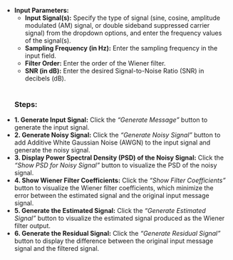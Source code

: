 <!DOCTYPE html>
<html lang="en">
<head>
  <meta charset="UTF-8">
  <meta name="viewport" content="width=device-width, initial-scale=1.0">
  <link href="https://cdn.jsdelivr.net/npm/tailwindcss@2.2.19/dist/tailwind.min.css" rel="stylesheet">
</head>
<body>
  <ul>
    <li>
      <strong>Input Parameters:</strong>
      <ul>
        <li><strong>Input Signal(s):</strong> Specify the type of signal (sine, cosine, amplitude modulated (AM) signal, or double sideband suppressed carrier signal) from the dropdown options, and enter the frequency values of the signal(s).</li>
        <li><strong>Sampling Frequency (in Hz):</strong> Enter the sampling frequency in the input field.</li>
        <li><strong>Filter Order:</strong> Enter the order of the Wiener filter.</li>
        <li><strong>SNR (in dB):</strong> Enter the desired Signal-to-Noise Ratio (SNR) in decibels (dB).</li>
      </ul>
    </li>
        <br/>
    <h3><strong>Steps:</strong></h3>
    <li>
      <strong>1. Generate Input Signal:</strong> 
      Click the <em>“Generate Message”</em> button to generate the input signal.
    </li>
    <li>
      <strong>2. Generate Noisy Signal:</strong> 
      Click the <em>“Generate Noisy Signal”</em> button to add Additive White Gaussian Noise (AWGN) to the input signal and generate the noisy signal.
    </li>
    <li>
      <strong>3. Display Power Spectral Density (PSD) of the Noisy Signal:</strong> 
      Click the <em>“Show PSD for Noisy Signal”</em> button to visualize the PSD of the noisy signal.
    </li>
    <li>
      <strong>4. Show Wiener Filter Coefficients:</strong> 
      Click the <em>“Show Filter Coefficients”</em> button to visualize the Wiener filter coefficients, which minimize the error between the estimated signal and the original input message signal.
    </li>
    <li>
      <strong>5. Generate the Estimated Signal:</strong> 
      Click the <em>“Generate Estimated Signal”</em> button to visualize the estimated signal produced as the Wiener filter output.
    </li>
    <li>
      <strong>6. Generate the Residual Signal:</strong> 
      Click the <em>“Generate Residual Signal”</em> button to display the difference between the original input message signal and the filtered signal.
    </li>
  </ul>
</body>
</html>
